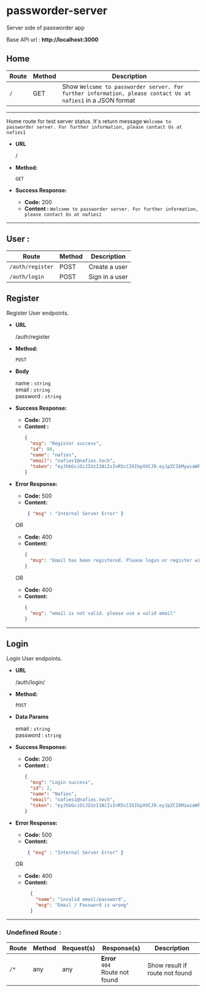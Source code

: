 # passworder-server
Server side of passworder app

Base API url : **http://localhost:3000**

## Home
Route | Method | Description
---|----|---
`/` | GET | Show `Welcome to passworder server. For further information, please contact Us at nafies1` in a JSON format

----	
  Home route for test server status. It's return message `Welcome to passworder server. For further information, please contact Us at nafies1`

* **URL**	

  /

* **Method:**	

  `GET`	

* **Success Response:**	

  * **Code:** 200 <br />	
  *  **Content :** `Welcome to passworder server. For further information, please contact Us at nafies1`

--------------


## **User** :

Route | Method | Description
---|---|---
`/auth/register` | POST | Create a user
`/auth/login` | POST | Sign in a user 

**Register**	
----	
  Register User endpoints. 

* **URL**	

  /auth/register

* **Method:**	

  `POST`	

* **Body**	

  name : `string`  
  email : `string`    
  password : `string`

* **Success Response:**	

  * **Code:** 201 <br />	
  *  **Content :** 	
      ```json	
      {
        "msg": "Register success",
        "id": 99,
        "name": "nafies",
        "email": "nafies1@nafies.tech",
        "token": "eyJhbGciOiJIUzI1NiIsInR5cCI6IkpXVCJ9.eyJpZCI6MywiaWF0IjoxNTgxNzMxMTIyfQ.Rmemzd4-SYiMcMcAPxB14QZXQWdgm-2d_M829gWc5sk"
      }
      ```	

* **Error Response:**	

  * **Code:** 500 <br />	
  *  **Content:** 
     ```json
      { "msg" : "Internal Server Error" }
     ```	

  OR	

  * **Code:** 400 <br />	
  *  **Content:** 
      ```json
      {
        "msg": "Email has been registered. Please login or register with another email",
      }
      ```	
  OR	

  * **Code:** 400 <br />	
  *  **Content:** 
      ```json
      {
        "msg": "email is not valid. please use a valid email"
      }
      ```	
--------------

**Login**	
----	
  Login User endpoints.	

* **URL**	

  /auth/login/	

* **Method:**	

  `POST`	

* **Data Params**	

  email : `string`    
  password : `string`

* **Success Response:**	

  * **Code:** 200 <br />	
  *  **Content :** 	
      ```json	
      {
        "msg": "Login success",
        "id": 2,
        "name": "Nafies",
        "email": "nafies1@nafies.tech",
        "token": "eyJhbGciOiJIUzI1NiIsInR5cCI6IkpXVCJ9.eyJpZCI6MiwiaWF0IjoxNTgxNzMwNjY5fQ.GkMi1N_llcF7QV7E2BGSOjNMqVpW42mE1hcyLigv9Ls"
      }
      ```	

* **Error Response:**	

  * **Code:** 500 <br />	
  *  **Content:** 
     ```json
      { "msg" : "Internal Server Error" }
     ```	

  OR	

  * **Code:** 400 <br />	
  *  **Content:** 
      ```json
        {
          "name": "invalid email/password",
          "msg": "Email / Password is wrong"
        }
      ```	
--------------

### Undefined Route :

Route | Method | Request(s) | Response(s) | Description
---|---|---|---|---
`/*` | any | any | **Error**<br>`404` <br>Route not found | Show result if route not found


